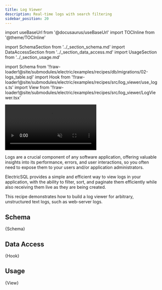 ```yaml
---
title: Log Viewer
description: Real-time logs with search filtering
sidebar_position: 20
---
```


import useBaseUrl from '@docusaurus/useBaseUrl'
import TOCInline from '@theme/TOCInline'

import SchemaSection from '../_section_schema.md'
import DataAccessSection from '../_section_data_access.md'
import UsageSection from '../_section_usage.md'

import Schema from '!!raw-loader!@site/submodules/electric/examples/recipes/db/migrations/02-logs_table.sql'
import Hook from '!!raw-loader!@site/submodules/electric/examples/recipes/src/log_viewer/use_logs.ts'
import View from '!!raw-loader!@site/submodules/electric/examples/recipes/src/log_viewer/LogViewer.tsx'

<video className="w-full mx-auto mb-3" autoPlay={true} loop muted playsInline>
  <source src={useBaseUrl('/videos/recipes/log-viewer.mp4')} />
</video>

Logs are a crucial component of any software application, offering valuable insights into its performance, errors, and user interactions, so you often need to expose them to your users and/or application administrators.

ElectricSQL provides a simple and efficient way to view logs in your application, with the ability to filter, sort, and paginate them efficiently while also receiving them live as they are being created.

This recipe demonstrates how to build a log viewer for arbitrary, unstructured text logs, such as web-server logs.

<TOCInline toc={toc} />

## Schema
<SchemaSection />

<CodeBlock language="sql">
  {Schema}
</CodeBlock>

## Data Access
<DataAccessSection />

<CodeBlock language="ts">
  {Hook}
</CodeBlock>

## Usage
<UsageSection />

<CodeBlock language="tsx">
  {View}
</CodeBlock>

